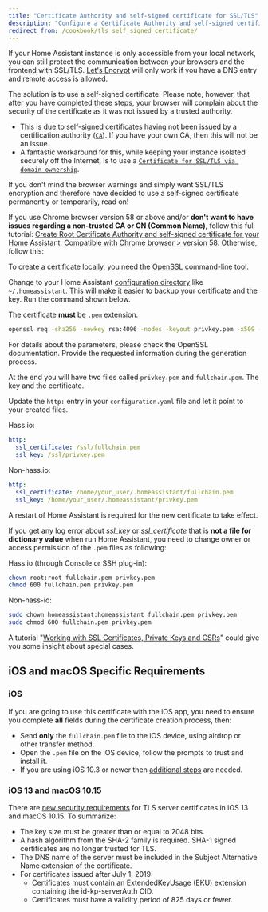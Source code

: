 ```yaml
---
title: "Certificate Authority and self-signed certificate for SSL/TLS"
description: "Configure a Certificate Authority and self-signed certificate to use with Home Assistant"
redirect_from: /cookbook/tls_self_signed_certificate/
---
```


If your Home Assistant instance is only accessible from your local network, you can still protect the communication between your browsers and the frontend with SSL/TLS.
[Let's Encrypt](/blog/2017/09/27/effortless-encryption-with-lets-encrypt-and-duckdns/) will only work if you have a DNS entry and remote access is allowed.

The solution is to use a self-signed certificate. Please note, however, that after you have completed these steps, your browser will complain about the security of the certificate as it was not issued by a trusted authority.

* This is due to self-signed certificates having not been issued by a certification authority ([`CA`](https://cheapsslsecurity.com/blog/what-is-a-certificate-authority-ca/)). If you have your own CA, then this will not be an issue.
* A fantastic workaround for this, while keeping your instance isolated securely off the Internet, is to use a [`Certificate for SSL/TLS via domain ownership`](/docs/ecosystem/certificates/tls_domain_certificate/).

If you don't mind the browser warnings and simply want SSL/TLS encryption and therefore have decided to use a self-signed certificate permanently or temporarily, read on!

If you use Chrome browser version 58 or above and/or **don't want to have issues regarding a non-trusted CA or CN (Common Name)**, follow this full tutorial: [Create Root Certificate Authority and self-signed certificate for your Home Assistant. Compatible with Chrome browser > version 58](https://gist.github.com/tiagofreire-pt/4920be8d03a3dfa8201c6afedd00305e). Otherwise, follow this:

To create a certificate locally, you need the [OpenSSL](https://www.openssl.org/) command-line tool.

Change to your Home Assistant [configuration directory](/getting-started/configuration/) like `~/.homeassistant`. This will make it easier to backup your certificate and the key. Run the command shown below.

The certificate **must** be `.pem` extension.

```bash
openssl req -sha256 -newkey rsa:4096 -nodes -keyout privkey.pem -x509 -days 730 -out fullchain.pem
```

For details about the parameters, please check the OpenSSL documentation. Provide the requested information during the generation process. 

At the end you will have two files called `privkey.pem` and `fullchain.pem`. The key and the certificate.

Update the `http:` entry in your `configuration.yaml` file and let it point to your created files. 

Hass.io:

```yaml
http:
  ssl_certificate: /ssl/fullchain.pem
  ssl_key: /ssl/privkey.pem
```

Non-hass.io:

```yaml
http:
  ssl_certificate: /home/your_user/.homeassistant/fullchain.pem
  ssl_key: /home/your_user/.homeassistant/privkey.pem
```

A restart of Home Assistant is required for the new certificate to take effect.

If you get any log error about *ssl_key* or *ssl_certificate* that is **not a file for dictionary value** when run Home Assistant, you need to change owner or access permission of the `.pem` files as following:

Hass.io (through Console or SSH plug-in):

```bash
chown root:root fullchain.pem privkey.pem
chmod 600 fullchain.pem privkey.pem
```
  
Non-hass-io:

```bash
sudo chown homeassistant:homeassistant fullchain.pem privkey.pem
sudo chmod 600 fullchain.pem privkey.pem
```

A tutorial "[Working with SSL Certificates, Private Keys and CSRs](https://www.digitalocean.com/community/tutorials/openssl-essentials-working-with-ssl-certificates-private-keys-and-csrs)" could give you some insight about special cases.

## iOS and macOS Specific Requirements

### iOS

If you are going to use this certificate with the iOS app, you need to ensure you complete **all** fields during the certificate creation process, then:

* Send **only** the `fullchain.pem` file to the iOS device, using airdrop or other transfer method.
* Open the `.pem` file on the iOS device, follow the prompts to trust and install it.
* If you are using iOS 10.3 or newer then [additional steps](https://support.apple.com/en-us/HT204477) are needed.

### iOS 13 and macOS 10.15

There are [new security requirements](https://support.apple.com/en-us/HT210176) for TLS server certificates in iOS 13 and macOS 10.15. To summarize:

* The key size must be greater than or equal to 2048 bits.
* A hash algorithm from the SHA-2 family is required. SHA-1 signed certificates are no longer trusted for TLS.
* The DNS name of the server must be included in the Subject Alternative Name extension of the certificate.
* For certificates issued after July 1, 2019:
  * Certificates must contain an ExtendedKeyUsage (EKU) extension containing the id-kp-serverAuth OID.
  * Certificates must have a validity period of 825 days or fewer.
